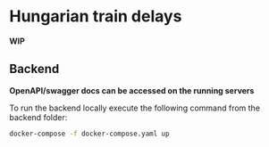 # Hungarian train delays

**WIP**

## Backend

**OpenAPI/swagger docs can be accessed on the running servers**

To run the backend locally execute the following command from the backend folder:

```bash
docker-compose -f docker-compose.yaml up
```
